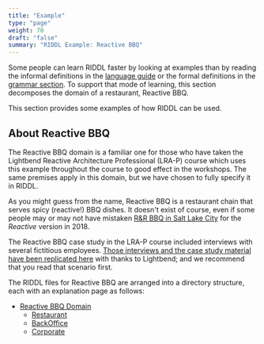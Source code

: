 ```yaml
---
title: "Example"
type: "page"
weight: 70
draft: "false"
summary: "RIDDL Example: Reactive BBQ"
---
```


Some people can learn RIDDL faster by looking at examples than by reading 
the informal definitions in the [language guide](../language) or the 
formal definitions in the [grammar section](../guides/developers/grammar). To support that 
mode of learning, this section decomposes the domain of a restaurant, 
Reactive BBQ. 

This section provides some examples of how RIDDL can be used.

## About Reactive BBQ
The Reactive BBQ domain is a familiar one for those who have taken the  
Lightbend Reactive Architecture Professional (LRA-P) course which uses 
this example throughout the course to good effect
in the workshops. The same premises apply in this domain, but we have chosen 
to fully specify it in RIDDL.

As you might guess from the name, Reactive BBQ is a restaurant chain that 
serves spicy (reactive!) BBQ dishes. It
doesn't exist of course, even if some people may or may not have mistaken
[R&R BBQ in Salt Lake City](https://randrbbq.com/) for the _Reactive_
version in 2018.

The Reactive BBQ case study in the LRA-P course included interviews with 
several fictitious employees. 
[Those interviews and the case study material have been replicated here](scenario) 
with thanks to Lightbend; and we recommend that you read that scenario first.

The RIDDL files for Reactive BBQ are arranged into a directory structure, 
each with an explanation page as follows:

- [Reactive BBQ Domain](reactivebbq)
    - [Restaurant](restaurant)
    - [BackOffice](backoffice)
    - [Corporate](corporate)
